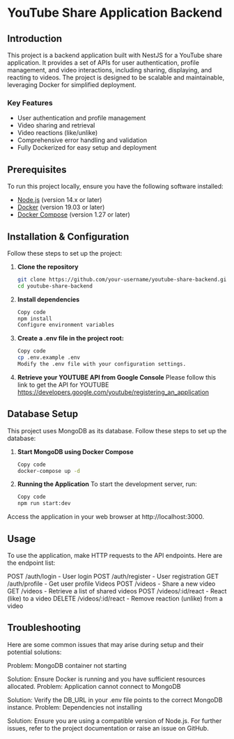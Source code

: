 # YouTube Share Application Backend

## Introduction
This project is a backend application built with NestJS for a YouTube share application. It provides a set of APIs for user authentication, profile management, and video interactions, including sharing, displaying, and reacting to videos. The project is designed to be scalable and maintainable, leveraging Docker for simplified deployment.

### Key Features
- User authentication and profile management
- Video sharing and retrieval
- Video reactions (like/unlike)
- Comprehensive error handling and validation
- Fully Dockerized for easy setup and deployment

## Prerequisites
To run this project locally, ensure you have the following software installed:
- [Node.js](https://nodejs.org/) (version 14.x or later)
- [Docker](https://www.docker.com/get-started) (version 19.03 or later)
- [Docker Compose](https://docs.docker.com/compose/install/) (version 1.27 or later)

## Installation & Configuration
Follow these steps to set up the project:

1. **Clone the repository**
   ```sh
   git clone https://github.com/your-username/youtube-share-backend.git
   cd youtube-share-backend
2. **Install dependencies**
    ```sh
    Copy code
    npm install
    Configure environment variables
3. **Create a .env file in the project root:**
    ```sh
    Copy code
    cp .env.example .env
    Modify the .env file with your configuration settings.
4. **Retrieve your YOUTUBE API from Google Console**
    Please follow this link to get the API for YOUTUBE https://developers.google.com/youtube/registering_an_application
## Database Setup
This project uses MongoDB as its database. Follow these steps to set up the database:

1. **Start MongoDB using Docker Compose**
    ```sh
    Copy code
    docker-compose up -d
2. **Running the Application**
To start the development server, run:
    ```sh
    Copy code
    npm run start:dev
Access the application in your web browser at http://localhost:3000.
## Usage
To use the application, make HTTP requests to the API endpoints. Here are the endpoint list:

POST /auth/login - User login
POST /auth/register - User registration
GET /auth/profile - Get user profile
Videos
POST /videos - Share a new video
GET /videos - Retrieve a list of shared videos
POST /videos/:id/react - React (like) to a video
DELETE /videos/:id/react - Remove reaction (unlike) from a video

## Troubleshooting
Here are some common issues that may arise during setup and their potential solutions:

Problem: MongoDB container not starting

Solution: Ensure Docker is running and you have sufficient resources allocated.
Problem: Application cannot connect to MongoDB

Solution: Verify the DB_URL in your .env file points to the correct MongoDB instance.
Problem: Dependencies not installing

Solution: Ensure you are using a compatible version of Node.js.
For further issues, refer to the project documentation or raise an issue on GitHub.
